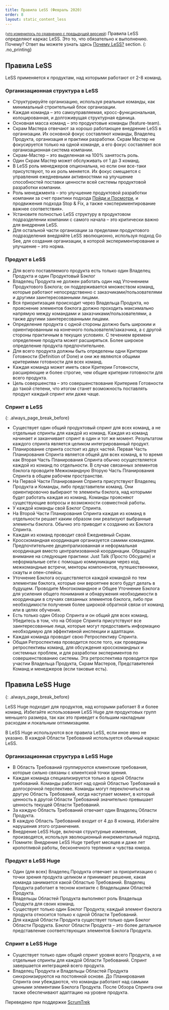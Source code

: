 ```yaml
---
title: Правила LeSS (Февраль 2020)
order: 8
layout: static_content_less
---
```


<small>([что изменилось по сравнению с предыдущей версией](/less/rules/rules-changes.html))</small>
Правила LeSS определяют каркас LeSS. Это то, что обязательно к выполнению. Почему? Ответ вы можете узнать здесь [Почему LeSS?](../framework/why-less.html) section.
{: .no_printing}

## Правила LeSS

LeSS применяется к продуктам, над которыми работают от 2-8 команд.

### Организационная структура в LeSS

* Структурируйте организацию, используя реальные команды, как минимальный строительный блок организации.
* Каждая команда – это самоуправляемая, кросс-функциональная, колоцированная, и долгоживущая структурная единица.
* Основная масса команд – это продуктовые команды (feature-team).
* Скрам Мастера отвечают за хорошо работающее внедрение LeSS в организации. Их основной фокус составляют команды, Владелец Продукта, организация и практики разработки. Скрам Мастер не фокусируется только на одной команде, а его фокус составляет вся организационная система компании.
* Скрам-Мастер – это выделенная на 100% занятость роль.
* Один Скрам Мастер может обслуживать от 1 до 3 команд.
* В LeSS роль менеджеров опциональна, но если они все-таки присутствуют, то их роль меняется. Их фокус смещается с управления ежедневными активностями на улучшение способностей поставки ценности всей системы продуктовой разработки компании.
* Роль менеджмента – это улучшение продуктовой разработки компании за счет практики подхода [Пойди и Посмотри](/less/principles/continuous-improvement-towards-perfection.html#ПойдииПосмотри), и продвижения подхода Stop & Fix, а также «экспериментирование важнее соответствия».
* Установите полностью LeSS структуру в продуктовом подразделении компании с самого начала – это критически важно для внедрения LeSS.
* Для остальной части организации за пределами продуктового подразделения внедряйте LeSS эволюционно, используя подход Go See, для создания организации, в которой экспериментирование и улучшение – это норма.

### Продукт в LeSS

* Для всего поставляемого продукта есть только один Владелец Продукта и один Продуктовый Бэклог
* Владелец Продукта не должен работать один над Уточнением Продуктового Бэклога; он поддерживается множеством команд, которые работают непосредственно с заказчиками/пользователями и другими заинтересованными лицами.
* Вся приоритизация происходит через Владельца Продукта, но прояснение элементов бэклога должно проходить максимально напрямую между командами и заказчиками/пользователями, а также другими заинтересованными лицами.
* Определение продукта с одной стороны должно быть широким и ориентированным на конечного пользователя/заказчика, а с другой стороны практичным в текущих условиях. С течением времени определение продукта может расширяться. Более широкое определение продукта предпочтительнее.
* Для всего продукта должны быть определены одни Критерии Готовности (Definition of Done) и они же являются общими критериями готовности для всех команд.
* Каждая команда может иметь свои Критерии Готовности, расширяющие и более строгие, чем общие критерии готовности для всего продукта.
* Цель совершенства – это совершенствование Критериев Готовности до такой степени, что итогом станет возможность поставлять продукт каждый спринт или даже чаще.

### Спринт в LeSS
{: .always_page_break_before}

* Существует один общий продуктовый спринт для всех команд, а не отдельные спринты для каждой из команд. Каждая из команд начинает и заканчивает спринт в один и тот же момент. Результатом каждого спринта является целиком интегрированный продукт.
* Планирование спринта состоит из двух частей. Первая Часть Планирования Спринта является общей для всех команд, в то время как Вторая Часть Планирования Спринта обычно осуществляется каждой из команд по отдельности. В случае связанных элементов бэклога проводите Межкомандную Вторую Часть Планирования Спринта в общем рабочем пространстве.
* На Первой Части Планирования Спринта присутствуют Владелец Продукта и Команды, либо представители команд. Они ориентировочно выбирают те элементы бэклога, над которыми будет работать каждая из команд. Команды проясняют существующие вопросы и возможности совместной работы.
* У каждой команды свой Бэклог Спринта.
* На Второй Части Планирования Спринта каждая из команд в отдельности решает каким образом они реализуют выбранные элементы бэклога. Обычно это приводит к созданию их Бэклога Спринта.
* Каждая из команд проводит свой Ежедневный Скрам.
* Кросскомандная координация организуется самими командами. Предпочтительнее децентрализованная и неформальная координация вместо централизованной координации. Обращайте внимание на следующие практики: Just Talk (Просто Обсудите) и неформальные сети с помощью коммуникации через код, межкомандные встречи, менторы компонентов, путешественники, скауты и опен-спейсы.
* Уточнение Бэклога осуществляется каждой командой по тем элементам бэклога, которые они вероятнее всего будут делать в будущем. Проводите Многокомандное и Общее Уточнение Бэклога для усиления общего понимания и обнаружения необходимости в координации в случаях связанных элементов бэклога, либо при необходимости получения более широкой обратной связи от команд или в целях обучения.
* Есть только один Обзор Спринта и он общий для всех команд. Убедитесь в том, что на Обзоре Спринта присутствуют все заинтересованные лица, которые могут предоставить информацию необходимую для эффективной инспекции и адаптации.
* Каждая команда проводит свою Ретроспективу Спринта.
* Общая Ретроспектива проводится после того, как проведены ретроспективы команд, для обсуждения кросскомандных и системных проблем, и для разработки экспериментов по совершенствованию системы. Эта ретроспектива проводится при участии Владельца Продукта, Скрам Мастеров, Представителей Команд и менеджеров (если таковые есть).

## Правила LeSS Huge
{: .always_page_break_before}

LeSS Huge подходит для продуктов, над которыми работает 8 и более команд. Избегайте использования LeSS Huge для продуктовых групп меньшего размера, так как это приведет к большим накладным расходам и локальным оптимизациям.

В LeSS Huge используются все правила LeSS, если иное явно не указано. В каждой Области Требований используется обычный каркас LeSS.

### Организационная структура в LeSS Huge

* В Область Требований группируются клиентские требования, которые сильно связаны с клиентской точки зрения.
* Каждая команда специализируется только в одной Области требований. Команды работают над одной Областью Требований в долгосрочной перспективе. Команды могут переключиться на другую Область Требований, когда наступает момент, в который ценность в другой Области Требований значительно превышает ценность текущей Области Требований.
* За каждую Область Требований отвечает один Владелец Области Продукта.
* В каждую Область Требований входит от 4 до 8 команд. Избегайте нарушения этого ограничения.
* Внедрение LeSS Huge, включая структурные изменения, производятся, используя эволюционный инкрементальный подход.
* Помните: Внедрение LeSS Huge требует месяцев и даже лет кропотливой работы, бесконечного терпения и чувства юмора.

### Продукт в LeSS Huge

* Один (для всех) Владелец Продукта отвечает за приоритизацию с точки зрения продукта целиком и принимает решение, какая команда занимается какой Областью Требований. Владелец Продукта работает в тесном контакте с Владельцами Областей Продукта.
* Владельцы Областей Продукта выполняют роль Владельца Продукта для своих команд.
* Существует только один Бэклог Продукта; каждый элемент бэклога продукта относится только к одной Области Требований.
* Для каждой Области Продукта существует только один Бэклог Области Продукта. Бэклог Области Продукта – это более детальное представление соответствующих элементов Бэклога Продукта.

### Спринт в LeSS Huge

* Существует только один общий спринт уровня всего Продукта, а не отдельные спринты для каждой Области Требований. Спринт завершается интеграцией всего продукта.
* Владелец Продукта и Владельцы Областей Продукта синхронизируются на постоянной основе. До Планирования Спринта они убеждаются, что команды работают над самыми ценными элементами Бэклога Продукта. После Обзора Спринта они также обеспечивают адаптацию на уровне продукта.

Переведено при поддержке [ScrumTrek](http://scrumtrek.ru/)
